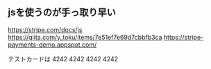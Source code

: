 ## jsを使うのが手っ取り早い
https://stripe.com/docs/js
https://qiita.com/y_toku/items/7e51ef7e69d7cbbfb3ca
https://stripe-payments-demo.appspot.com/

テストカードは
4242 4242 4242 4242
